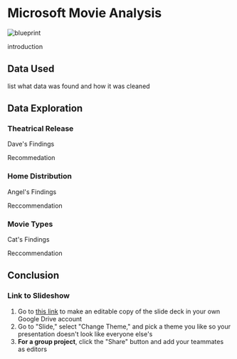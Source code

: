 # Microsoft Movie Analysis

![blueprint](images/blueprint.png)

introduction

## Data Used

list what data was found and how it was cleaned


## Data Exploration

### Theatrical Release
Dave's Findings

Recommedation

### Home Distribution
Angel's Findings

Reccommendation

### Movie Types
Cat's Findings

Reccommendation


## Conclusion



### Link to Slideshow

1. Go to [this link](https://docs.google.com/presentation/d/1PaiH1bleXnhiPjTPsAXQSiAK0nkaRlseQIr_Yb-0mz0/copy) to make an editable copy of the slide deck in your own Google Drive account
2. Go to "Slide," select "Change Theme," and pick a theme you like so your presentation doesn't look like everyone else's
3. **For a group project**, click the "Share" button and add your teammates as editors

